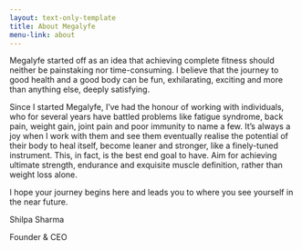 ```yaml
---
layout: text-only-template
title: About Megalyfe
menu-link: about
---
```


<div class="content-text-standard">
  <p>Megalyfe started off as an idea that achieving complete fitness should neither be painstaking nor time-consuming. I believe that the journey to good health and a good body can be fun, exhilarating, exciting and more than anything else, deeply satisfying.</p>

<p>Since I started Megalyfe, I’ve had the honour of working with individuals, who for several years have battled problems like fatigue syndrome, back pain, weight gain, joint pain and poor immunity to name a few. It’s always a joy when I work with them and see them eventually realise the potential of their body to heal itself, become leaner and stronger, like a finely-tuned instrument. This, in fact, is the best end goal to have. Aim for achieving ultimate strength, endurance and exquisite muscle definition, rather than weight loss alone.</p>

<p>I hope your journey begins here and leads you to where you see yourself in the near future.</p>

<p>Shilpa Sharma</p>

<p>Founder & CEO</p>
</div>
